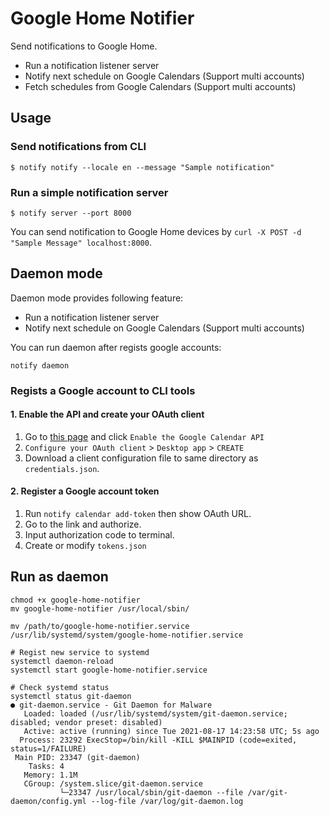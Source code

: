 # Google Home Notifier

Send notifications to Google Home.

- Run a notification listener server
- Notify next schedule on Google Calendars (Support multi accounts)
- Fetch schedules from Google Calendars (Support multi accounts)

## Usage

### Send notifications from CLI

```
$ notify notify --locale en --message "Sample notification"
```

### Run a simple notification server

```
$ notify server --port 8000
```

You can send notification to Google Home devices by `curl -X POST -d "Sample Message" localhost:8000`.

## Daemon mode

Daemon mode provides following feature:

- Run a notification listener server
- Notify next schedule on Google Calendars (Support multi accounts)

You can run daemon after regists google accounts:

```
notify daemon 
```

### Regists a Google account to CLI tools

#### 1. Enable the API and create your OAuth client

1. Go to [this page](https://developers.google.com/calendar/quickstart/go) and click `Enable the Google Calendar API`
2. `Configure your OAuth client` > `Desktop app` > `CREATE` 
3. Download a client configuration file to same directory as `credentials.json`.

#### 2. Register a Google account token

1. Run `notify calendar add-token` then show OAuth URL.
2. Go to the link and authorize.
3. Input authorization code to terminal.
4. Create or modify `tokens.json`

## Run as daemon

```
chmod +x google-home-notifier
mv google-home-notifier /usr/local/sbin/

mv /path/to/google-home-notifier.service /usr/lib/systemd/system/google-home-notifier.service

# Regist new service to systemd
systemctl daemon-reload
systemctl start google-home-notifier.service

# Check systemd status
systemctl status git-daemon
● git-daemon.service - Git Daemon for Malware
   Loaded: loaded (/usr/lib/systemd/system/git-daemon.service; disabled; vendor preset: disabled)
   Active: active (running) since Tue 2021-08-17 14:23:58 UTC; 5s ago
  Process: 23292 ExecStop=/bin/kill -KILL $MAINPID (code=exited, status=1/FAILURE)
 Main PID: 23347 (git-daemon)
    Tasks: 4
   Memory: 1.1M
   CGroup: /system.slice/git-daemon.service
           └─23347 /usr/local/sbin/git-daemon --file /var/git-daemon/config.yml --log-file /var/log/git-daemon.log
```
